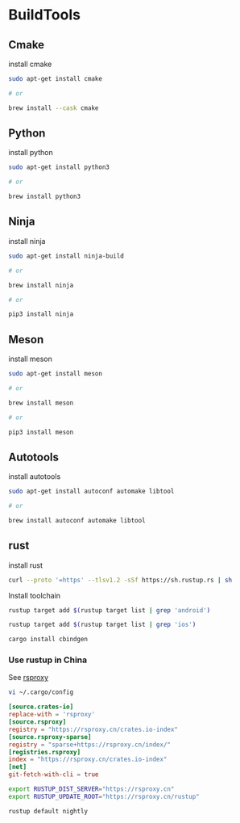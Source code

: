 # BuildTools

## Cmake

install cmake

```bash
sudo apt-get install cmake

# or 

brew install --cask cmake
```

## Python

install python

```bash
sudo apt-get install python3

# or

brew install python3
```

## Ninja

install ninja

```bash
sudo apt-get install ninja-build

# or

brew install ninja

# or

pip3 install ninja
```

## Meson

install meson

```bash
sudo apt-get install meson

# or

brew install meson

# or

pip3 install meson
```

## Autotools

install autotools

```bash
sudo apt-get install autoconf automake libtool

# or

brew install autoconf automake libtool
```

## rust

install rust

```bash
curl --proto '=https' --tlsv1.2 -sSf https://sh.rustup.rs | sh
```

Install toolchain

```bash
rustup target add $(rustup target list | grep 'android')

rustup target add $(rustup target list | grep 'ios')

cargo install cbindgen
```

### Use rustup in China

See [rsproxy](https://rsproxy.cn/)

```sh
vi ~/.cargo/config
```

```toml
[source.crates-io]
replace-with = 'rsproxy'
[source.rsproxy]
registry = "https://rsproxy.cn/crates.io-index"
[source.rsproxy-sparse]
registry = "sparse+https://rsproxy.cn/index/"
[registries.rsproxy]
index = "https://rsproxy.cn/crates.io-index"
[net]
git-fetch-with-cli = true
```

```bash
export RUSTUP_DIST_SERVER="https://rsproxy.cn"
export RUSTUP_UPDATE_ROOT="https://rsproxy.cn/rustup"
```

```sh
rustup default nightly
```
